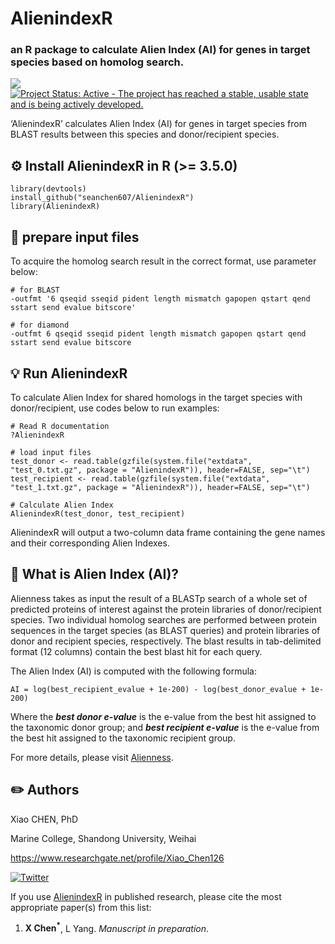 # AlienindexR 
### an R package to calculate Alien Index (AI) for genes in target species based on homolog search.

[![](https://img.shields.io/badge/release%20version-0.99.1-green.svg)](https://github.com/seanchen607/FScanR)
[![Project Status: Active - The project has reached a stable, usable state and is being actively developed.](http://www.repostatus.org/badges/latest/active.svg)](http://www.repostatus.org/#active)

‘AlienindexR’ calculates Alien Index (AI) for genes in target species from BLAST results between this species and donor/recipient species. 

## :gear: Install AlienindexR in R (>= 3.5.0)

	library(devtools)
	install_github("seanchen607/AlienindexR")
	library(AlienindexR)

## :file_folder: prepare input files

To acquire the homolog search result in the correct format, use parameter below: 

	# for BLAST
	-outfmt '6 qseqid sseqid pident length mismatch gapopen qstart qend sstart send evalue bitscore'
  
	# for diamond
	-outfmt 6 qseqid sseqid pident length mismatch gapopen qstart qend sstart send evalue bitscore

## :bulb: Run AlienindexR

To calculate Alien Index for shared homologs in the target species with donor/recipient, use codes below to run examples: 

	# Read R documentation
	?AlienindexR
	
	# load input files
	test_donor <- read.table(gzfile(system.file("extdata", "test_0.txt.gz", package = "AlienindexR")), header=FALSE, sep="\t")
	test_recipient <- read.table(gzfile(system.file("extdata", "test_1.txt.gz", package = "AlienindexR")), header=FALSE, sep="\t")
	
	# Calculate Alien Index
	AlienindexR(test_donor, test_recipient)

AlienindexR will output a two-column data frame containing the gene names and their corresponding Alien Indexes.

## :orange_book: What is Alien Index (AI)?

Alienness takes as input the result of a BLASTp search of a whole set of predicted proteins of interest against the protein libraries of donor/recipient species. 
Two individual homolog searches are performed between protein sequences in the target species (as BLAST queries) and protein libraries of donor and recipient species, respectively. 
The blast results in tab-delimited format (12 columns) contain the best blast hit for each query. 

The Alien Index (AI) is computed with the following formula:

	AI = log(best_recipient_evalue + 1e-200) - log(best_donor_evalue + 1e-200)

Where the ***best donor e-value*** is the e-value from the best hit assigned to the taxonomic donor group; 
and ***best recipient e-value*** is the e-value from the best hit assigned to the taxonomic recipient group.

For more details, please visit [Alienness](https://alienness.sophia.inrae.fr/cgi/faq.cgi).

## :pencil2: Authors

Xiao CHEN, PhD

Marine College, Shandong University, Weihai

<https://www.researchgate.net/profile/Xiao_Chen126>

[![Twitter](https://img.shields.io/twitter/url/http/shields.io.svg?style=social&logo=twitter)](https://twitter.com/intent/tweet?hashtags=AlienindexR&url=https://github.com/seanchen607/AlienindexR&screen_name=SC607)

If you use [AlienindexR](https://github.com/seanchen607/AlienindexR) in
published research, please cite the most appropriate paper(s) from this
list:

1.  **X Chen<sup>\*</sup>**, L Yang. *Manuscript in preparation*.

